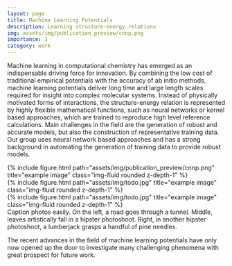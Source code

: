 ```yaml
---
layout: page
title: Machine Learning Potentials
description: Learning structure-energy relations
img: assets/img/publication_preview/cnnp.png
importance: 1
category: work
---
```


Machine learning in computational chemistry has emerged as an indispensable driving force for innovation. 
By combining the low cost of traditional empirical potentials with the accuracy of ab initio methods, machine learning potentials deliver long time and large length scales required for insight into complex molecular systems.
Instead of physically motivated forms of interactions, the structure-energy relation is represented by highly flexible mathematical functions, such as neural networks or kernel based approaches, which are trained to reproduce high level reference calculations.
Main challenges in the field are the generation of robust and accurate models, but also the construction of representative training data.
Our group uses neural network based approaches and has a strong background in automating the generation of training data to provide robust models.

<div class="row">
    <div class="col-sm mt-3 mt-md-0">
        {% include figure.html path="assets/img/publication_preview/cnnp.png" title="example image" class="img-fluid rounded z-depth-1" %}
    </div>
    <div class="col-sm mt-3 mt-md-0">
        {% include figure.html path="assets/img/todo.jpg" title="example image" class="img-fluid rounded z-depth-1" %}
    </div>
    <div class="col-sm mt-3 mt-md-0">
        {% include figure.html path="assets/img/todo.jpg" title="example image" class="img-fluid rounded z-depth-1" %}
    </div>
</div>
<div class="caption">
    Caption photos easily. On the left, a road goes through a tunnel. Middle, leaves artistically fall in a hipster photoshoot. Right, in another hipster photoshoot, a lumberjack grasps a handful of pine needles.
</div>

The recent advances in the field of machine learning potentials have only now opened up the door to investigate many challenging phenomena with great prospect for future work.
